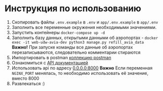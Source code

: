 # Инструкция по использованию

1. Скопировать файлы `.env.example` в `.env` и `app/.env.example` в `app/.env`
2. Заполнить все переменные окружения необходимыми значениями.
3. Запустить контейнеры `docker-compose up -d`
4. Заполнить базу данных, открытыми данными об аэропортах - `docker exec -it web-udw-avia-dev python3 manage.py refill_avia_data`
   **Важно!** При запуске команды все данные об аэропортах перезаписываются, следовательно комментарии стираются
5. Импортировать в postman [коллекцию postman](udw-avia-collection.json)
6. Ознакомиться с [API документацией](api-doc.md)
7. Использовать api по адресу [0.0.0.0:8000](0.0.0.0:8000)
   **Важно** Если переменная `NGINX_PORT` менялась, то необходимо использовать её значение, вместо 8000
8. Развлекаться :)
